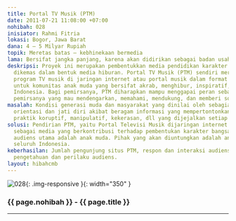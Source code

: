 ```yaml
---
title: Portal TV Musik (PTM)
date: 2011-07-21 11:08:00 +07:00
nohibah: 028
inisiator: Rahmi Fitria
lokasi: Bogor, Jawa Barat
dana: 4 – 5 Milyar Rupiah
topik: Meretas batas – kebhinekaan bermedia
lama: Bersifat jangka panjang, karena akan didirikan sebagai badan usaha
deskripsi: Proyek ini merupakan pembentukkan media pendidikan karakter anak muda yang
  dikemas dalam bentuk media hiburan. Portal TV Musik (PTM) sendiri merupakan sebuah
  program TV musik di jaringan internet atau portal musik dalam format TV yang dirancang
  untuk komunitas anak muda yang bersifat akrab, menghibur, inspiratif, dan berwawasan
  Indonesia. Bagi pemirsanya, PTM diharapkan mampu menggapai peran sebagai sahabat
  pemirsanya yang mau mendengarkan, memahami, mendukung, dan memberi solusi
masalah: Kondisi generasi muda dan masyarakat yang dinilai oleh sebagian pihak kehilangan
  orientasi dan jati diri akibat beragam informasi yang mempertontonkan hedonisme,
  praktik koruptif, manipulatif, kekerasan, dll yang dijejalkan setiap waktunya
solusi: Pendirian PTM, yaitu Portal Televisi Musik dijaringan internet yang berperan
  sebagai media yang berkontribusi terhadap pembentukan karakter bangsa dengan target
  audiens utama adalah anak muda. Pihak yang akan diuntungkan adalah anak muda di
  seluruh Indonesia.
keberhasilan: Jumlah pengunjung situs PTM, respon dan interaksi audiens, serta perubahan
  pengetahuan dan perilaku audiens.
layout: hibahcmb
---
```


![028](/static/img/hibahcmb/028.png){: .img-responsive }{: width="350" }

### {{ page.nohibah }} - {{ page.title }}

---
